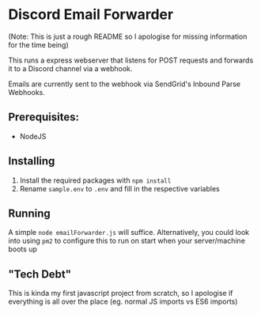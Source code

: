 # Discord Email Forwarder

(Note: This is just a rough README so I apologise for missing information for the time being)

This runs a express webserver that listens for POST requests and forwards it to a Discord channel via a webhook.

Emails are currently sent to the webhook via SendGrid's Inbound Parse Webhooks.

## Prerequisites:
- NodeJS

## Installing
1. Install the required packages with `npm install`
2. Rename `sample.env` to `.env` and fill in the respective variables

## Running
A simple `node emailForwarder.js` will suffice. Alternatively, you could look into using `pm2` to configure this to run on start when your server/machine boots up

## "Tech Debt"
This is kinda my first javascript project from scratch, so I apologise if everything is all over the place (eg. normal JS imports vs ES6 imports) 
